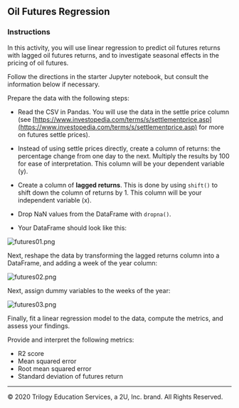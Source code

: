 ## Oil Futures Regression

### Instructions

In this activity, you will use linear regression to predict oil futures returns with lagged oil futures returns, and to investigate seasonal effects in the pricing of oil futures.

Follow the directions in the starter Jupyter notebook, but consult the information below if necessary.

Prepare the data with the following steps:

  * Read the CSV in Pandas. You will use the data in the settle price column (see [https://www.investopedia.com/terms/s/settlementprice.asp](https://www.investopedia.com/terms/s/settlementprice.asp) for more on futures settle prices).

  * Instead of using settle prices directly, create a column of returns: the percentage change from one day to the next. Multiply the results by 100 for ease of interpretation. This column will be your dependent variable (y).

  * Create a column of **lagged returns**. This is done by using `shift()` to shift down the column of returns by 1. This column will be your independent variable (x).

  * Drop NaN values from the DataFrame with `dropna()`.

  * Your DataFrame should look like this:

  ![futures01.png](Images/oil_futures01.png)

Next, reshape the data by transforming the lagged returns column into a DataFrame, and adding a week of the year column:

  ![futures02.png](Images/oil_futures02.png)

Next, assign dummy variables to the weeks of the year:

  ![futures03.png](Images/oil_futures03.png)

Finally, fit a linear regression model to the data, compute the metrics, and assess your findings.

Provide and interpret the following metrics:

* R2 score
* Mean squared error
* Root mean squared error
* Standard deviation of futures return

---

© 2020 Trilogy Education Services, a 2U, Inc. brand. All Rights Reserved.
